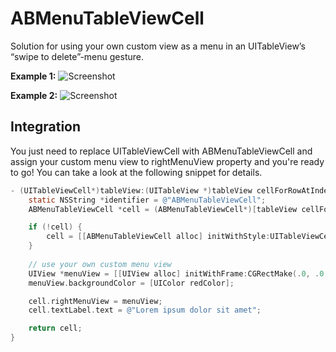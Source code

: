 # ABMenuTableViewCell

Solution for using your own custom view as a menu in an UITableView’s “swipe to delete”-menu gesture.

**Example 1:**
![Screenshot](https://github.com/alexbumbu/ABMenuTableViewCell/blob/master/sample_1.png?raw=true)

**Example 2:**
![Screenshot](https://github.com/alexbumbu/ABMenuTableViewCell/blob/master/sample_2.png?raw=true)

## Integration

You just need to replace UITableViewCell with ABMenuTableViewCell and assign your custom menu view to rightMenuView property and you're ready to go! You can take a look at the following snippet for details.

```objective-c
- (UITableViewCell*)tableView:(UITableView *)tableView cellForRowAtIndexPath:(NSIndexPath *)indexPath {
    static NSString *identifier = @"ABMenuTableViewCell";
    ABMenuTableViewCell *cell = (ABMenuTableViewCell*)[tableView cellForRowAtIndexPath:indexPath];

    if (!cell) {
        cell = [[ABMenuTableViewCell alloc] initWithStyle:UITableViewCellStyleDefault reuseIdentifier:identifier];
    }
    
    // use your own custom menu view
    UIView *menuView = [[UIView alloc] initWithFrame:CGRectMake(.0, .0, 160.0, 44.0)];
    menuView.backgroundColor = [UIColor redColor];

    cell.rightMenuView = menuView;
    cell.textLabel.text = @"Lorem ipsum dolor sit amet";

    return cell;
}
```
